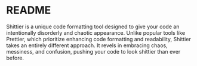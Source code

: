 #  README
Shittier is a unique code formatting tool designed to give your code an intentionally disorderly and chaotic appearance. Unlike popular tools like Prettier, which prioritize enhancing code formatting and readability, Shittier takes an entirely different approach. It revels in embracing chaos, messiness, and confusion, pushing your code to look shittier than ever before.

